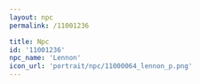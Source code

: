 ```yaml
---
layout: npc
permalink: /11001236

title: Npc
id: '11001236'
npc_name: 'Lennon'
icon_url: 'portrait/npc/11000064_lennon_p.png'
---
```

